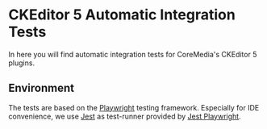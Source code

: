 # CKEditor 5 Automatic Integration Tests

In here you will find automatic integration tests for CoreMedia's CKEditor 5
plugins.

## Environment

The tests are based on the [Playwright][] testing framework. Especially for
IDE convenience, we use [Jest][] as test-runner provided by [Jest Playwright][].

[Jest]: <https://jestjs.io/>
[Jest Playwright]: <https://github.com/playwright-community/jest-playwright>
[Playwright]: <https://playwright.dev/>
